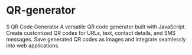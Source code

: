 # QR-generator
S QR Code Generator A versatile QR code generator built with JavaScript. Create customized QR codes for URLs, text, contact details, and SMS messages. Save generated QR codes as images and integrate seamlessly into web applications.
